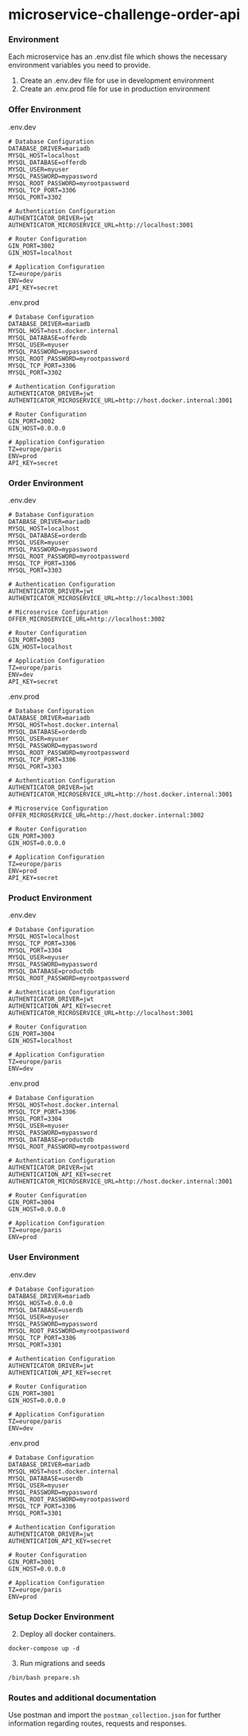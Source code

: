 # microservice-challenge-order-api

### Environment

Each microservice has an .env.dist file which shows the necessary environment variables you need to provide.
1. Create an .env.dev file for use in development environment
2. Create an .env.prod file for use in production environment

### Offer Environment
.env.dev
 ```
# Database Configuration
DATABASE_DRIVER=mariadb
MYSQL_HOST=localhost
MYSQL_DATABASE=offerdb
MYSQL_USER=myuser
MYSQL_PASSWORD=mypassword
MYSQL_ROOT_PASSWORD=myrootpassword
MYSQL_TCP_PORT=3306
MYSQL_PORT=3302

# Authentication Configuration
AUTHENTICATOR_DRIVER=jwt
AUTHENTICATOR_MICROSERVICE_URL=http://localhost:3001

# Router Configuration
GIN_PORT=3002
GIN_HOST=localhost

# Application Configuration
TZ=europe/paris
ENV=dev
API_KEY=secret
```
.env.prod
```
# Database Configuration
DATABASE_DRIVER=mariadb
MYSQL_HOST=host.docker.internal
MYSQL_DATABASE=offerdb
MYSQL_USER=myuser
MYSQL_PASSWORD=mypassword
MYSQL_ROOT_PASSWORD=myrootpassword
MYSQL_TCP_PORT=3306
MYSQL_PORT=3302

# Authentication Configuration
AUTHENTICATOR_DRIVER=jwt
AUTHENTICATOR_MICROSERVICE_URL=http://host.docker.internal:3001

# Router Configuration
GIN_PORT=3002
GIN_HOST=0.0.0.0

# Application Configuration
TZ=europe/paris
ENV=prod
API_KEY=secret
```

### Order Environment
.env.dev
 ```
# Database Configuration
DATABASE_DRIVER=mariadb
MYSQL_HOST=localhost
MYSQL_DATABASE=orderdb
MYSQL_USER=myuser
MYSQL_PASSWORD=mypassword
MYSQL_ROOT_PASSWORD=myrootpassword
MYSQL_TCP_PORT=3306
MYSQL_PORT=3303

# Authentication Configuration
AUTHENTICATOR_DRIVER=jwt
AUTHENTICATOR_MICROSERVICE_URL=http://localhost:3001

# Microservice Configuration
OFFER_MICROSERVICE_URL=http://localhost:3002

# Router Configuration
GIN_PORT=3003
GIN_HOST=localhost

# Application Configuration
TZ=europe/paris
ENV=dev
API_KEY=secret
```
.env.prod
```
# Database Configuration
DATABASE_DRIVER=mariadb
MYSQL_HOST=host.docker.internal
MYSQL_DATABASE=orderdb
MYSQL_USER=myuser
MYSQL_PASSWORD=mypassword
MYSQL_ROOT_PASSWORD=myrootpassword
MYSQL_TCP_PORT=3306
MYSQL_PORT=3303

# Authentication Configuration
AUTHENTICATOR_DRIVER=jwt
AUTHENTICATOR_MICROSERVICE_URL=http://host.docker.internal:3001

# Microservice Configuration
OFFER_MICROSERVICE_URL=http://host.docker.internal:3002

# Router Configuration
GIN_PORT=3003
GIN_HOST=0.0.0.0

# Application Configuration
TZ=europe/paris
ENV=prod
API_KEY=secret
```

### Product Environment
.env.dev
```
# Database Configuration
MYSQL_HOST=localhost
MYSQL_TCP_PORT=3306
MYSQL_PORT=3304
MYSQL_USER=myuser
MYSQL_PASSWORD=mypassword
MYSQL_DATABASE=productdb
MYSQL_ROOT_PASSWORD=myrootpassword

# Authentication Configuration
AUTHENTICATOR_DRIVER=jwt
AUTHENTICATION_API_KEY=secret
AUTHENTICATOR_MICROSERVICE_URL=http://localhost:3001

# Router Configuration
GIN_PORT=3004
GIN_HOST=localhost

# Application Configuration
TZ=europe/paris
ENV=dev
```
.env.prod
```
# Database Configuration
MYSQL_HOST=host.docker.internal
MYSQL_TCP_PORT=3306
MYSQL_PORT=3304
MYSQL_USER=myuser
MYSQL_PASSWORD=mypassword
MYSQL_DATABASE=productdb
MYSQL_ROOT_PASSWORD=myrootpassword

# Authentication Configuration
AUTHENTICATOR_DRIVER=jwt
AUTHENTICATION_API_KEY=secret
AUTHENTICATOR_MICROSERVICE_URL=http://host.docker.internal:3001

# Router Configuration
GIN_PORT=3004
GIN_HOST=0.0.0.0

# Application Configuration
TZ=europe/paris
ENV=prod
```

### User Environment
.env.dev
```
# Database Configuration
DATABASE_DRIVER=mariadb
MYSQL_HOST=0.0.0.0
MYSQL_DATABASE=userdb
MYSQL_USER=myuser
MYSQL_PASSWORD=mypassword
MYSQL_ROOT_PASSWORD=myrootpassword
MYSQL_TCP_PORT=3306
MYSQL_PORT=3301

# Authentication Configuration
AUTHENTICATOR_DRIVER=jwt
AUTHENTICATION_API_KEY=secret

# Router Configuration
GIN_PORT=3001
GIN_HOST=0.0.0.0

# Application Configuration
TZ=europe/paris
ENV=dev
```
.env.prod
```
# Database Configuration
DATABASE_DRIVER=mariadb
MYSQL_HOST=host.docker.internal
MYSQL_DATABASE=userdb
MYSQL_USER=myuser
MYSQL_PASSWORD=mypassword
MYSQL_ROOT_PASSWORD=myrootpassword
MYSQL_TCP_PORT=3306
MYSQL_PORT=3301

# Authentication Configuration
AUTHENTICATOR_DRIVER=jwt
AUTHENTICATION_API_KEY=secret

# Router Configuration
GIN_PORT=3001
GIN_HOST=0.0.0.0

# Application Configuration
TZ=europe/paris
ENV=prod
```

### Setup Docker Environment

2. Deploy all docker containers.
```
docker-compose up -d
```

3. Run migrations and seeds
```
/bin/bash prepare.sh
```

### Routes and additional documentation
Use postman and import the ```postman_collection.json``` for further information regarding routes, requests and responses.